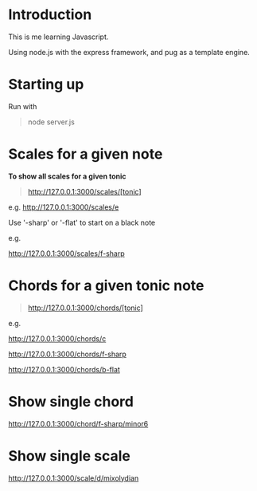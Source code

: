 Introduction
============

This is me learning Javascript.

Using node.js with the express framework, and pug as a template engine.

Starting up
===========

Run with

> node server.js

Scales for a given note
=======================

**To show all scales for a given tonic**

> http://127.0.0.1:3000/scales/[tonic]

e.g. http://127.0.0.1:3000/scales/e

Use '-sharp' or '-flat' to start on a black note

e.g. 

http://127.0.0.1:3000/scales/f-sharp

Chords for a given tonic note
=============================

> http://127.0.0.1:3000/chords/[tonic]

e.g.
>
http://127.0.0.1:3000/chords/c
>
http://127.0.0.1:3000/chords/f-sharp
>
http://127.0.0.1:3000/chords/b-flat

Show single chord
=================

>
http://127.0.0.1:3000/chord/f-sharp/minor6


Show single scale
=================
>
http://127.0.0.1:3000/scale/d/mixolydian

